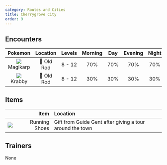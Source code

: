 ```yaml
---
category: Routes and Cities
title: Cherrygrove City
order: 9
---
```

## Encounters
| Pokemon | Location | Levels | Morning | Day | Evening | Night |
|:---:|:---:|:---:|:---:|:---:|:---:|:---:|
| ![](https://www.serebii.net/pokedex-dp/icon/129.gif) Magikarp | 🎣 Old Rod | 8 - 12 | 70% | 70% | 70% | 70% |
| ![](https://www.serebii.net/pokedex-dp/icon/098.gif) Krabby | 🎣 Old Rod | 8 - 12 | 30% | 30% | 30% | 30% |

## Items

| | Item | Location |
|:---:|---:|:---|
|![](https://archives.bulbagarden.net/media/upload/thumb/4/42/Bag_Running_Shoes_Sprite.png/24px-Bag_Running_Shoes_Sprite.png)| Running Shoes | Gift from Guide Gent after giving a tour around the town |

## Trainers
None

